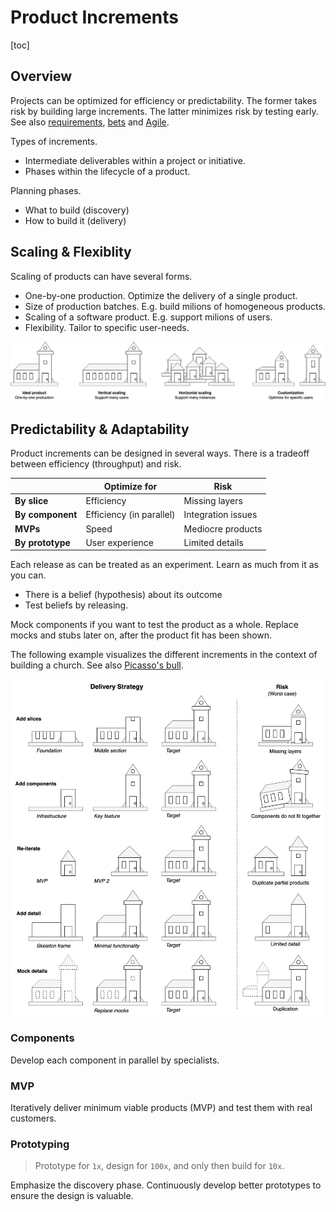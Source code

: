 # Product Increments

[toc]

## Overview

Projects can be optimized for efficiency or predictability. The former takes risk by building large increments. The latter minimizes risk by testing early. See also [requirements](project-requirements.md), [bets](bets.md) and [Agile](../software-industry/agile.md).



Types of increments.

- Intermediate deliverables within a project or initiative.
- Phases within the lifecycle of a product.



Planning phases.

- What to build (discovery)
- How to build it (delivery)



## Scaling & Flexiblity

Scaling of products can have several forms.

- One-by-one production. Optimize the delivery of a single product.
- Size of production batches. E.g. build milions of homogeneous products.
- Scaling of a software product. E.g. support milions of users.
- Flexibility. Tailor to specific user-needs.



![product-scaling](../img/product-scaling.png)



## Predictability & Adaptability

Product increments can be designed in several ways. There is a tradeoff between efficiency (throughput) and risk.

|                  | Optimize for             | Risk               |
| ---------------- | ------------------------ | ------------------ |
| **By slice**     | Efficiency               | Missing layers     |
| **By component** | Efficiency (in parallel) | Integration issues |
| **MVPs**         | Speed                    | Mediocre products  |
| **By prototype** | User experience          | Limited details    |



Each release as can be treated as an experiment. Learn as much from it as you can.

- There is a belief (hypothesis) about its outcome
- Test beliefs by releasing.

Mock components if you want to test the product as a whole. Replace mocks and stubs later on, after the product fit has been shown.



The following example visualizes the different increments in the context of building a church. See also [Picasso's bull](https://www.artyfactory.com/art_appreciation/animals_in_art/pablo_picasso.htm).

![product-increments](../img/product-increments.png)



### Components

Develop each component in parallel by specialists.



### MVP

Iteratively deliver minimum viable products (MVP) and test them with real customers.



### Prototyping

>  Prototype for `1x`, design for `100x`, and only then build for `10x`.

Emphasize the discovery phase. Continuously develop better prototypes to ensure the design is valuable.

